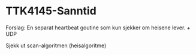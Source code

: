 # TTK4145-Sanntid

Forslag:
En separat heartbeat goutine som kun sjekker om heisene lever. + UDP


Sjekk ut scan-algoritmen (heisalgoritme)
